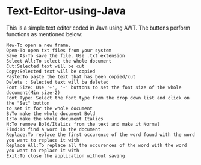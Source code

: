 # Text-Editor-using-Java

This is a simple text editor coded in Java using AWT. The buttons perform functions as mentioned below:

	New-To open a new frame.
	Open-To open txt files from your system
	Save As-To save the file. Use .txt extension
	Select All:To select the whole document
	Cut:Selected text will be cut
	Copy:Selected text will be copied
	Paste:To paste the text that has been copied/cut
	Delete : Selected text will be deleted
	Font Size: Use '+', '-' buttons to set the font size of the whole document(Min size-2)
	Font Type: Select the font type from the drop down list and click on the "Set" button 
	to set it for the whole document
	B:To make the whole document Bold 
	I:To make the whole document Italics
	N:To remove Bold/Italics from the text and make it Normal
	Find:To find a word in the document
	Replace:To replace the first occurence of the word found with the word you want to replace it with
	Replace All:To replace all the occurences of the word with the word you want to replace it with
	Exit:To close the application without saving
